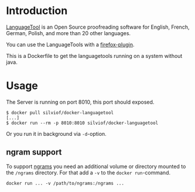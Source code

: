 
# Introduction

[LanguageTool] is an Open Source proof­reading software for English, French,
German, Polish, and more than 20 other languages.

You can use the LanguageTools with a [firefox-plugin].

This is a Dockerfile to get the languagetools running on a system without java.

[LanguageTool]: https://www.languagetool.org/
[firefox-plugin]: https://addons.mozilla.org/firefox/addon/languagetoolfx/

# Usage

The Server is running on port 8010, this port should exposed.

    $ docker pull silviof/docker-languagetool
    [...]
    $ docker run --rm -p 8010:8010 silviof/docker-languagetool

Or you run it in background via `-d`-option.


## ngram support

To support [ngrams] you need an additional volume or directory mounted to the
`/ngrams` directory. For that add a `-v` to the `docker run`-command.

    docker run ... -v /path/to/ngrams:/ngrams ...

[ngrams]: http://wiki.languagetool.org/finding-errors-using-n-gram-data
